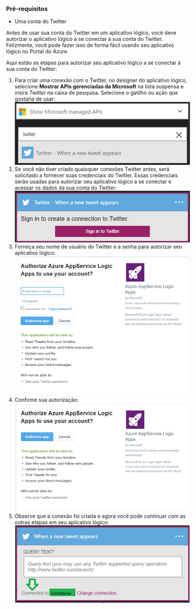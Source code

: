 ### <a name="prerequisites"></a>Pré-requisitos
* Uma conta do Twitter 

Antes de usar sua conta do Twitter em um aplicativo lógico, você deve autorizar o aplicativo lógico a se conectar à sua conta do Twitter. Felizmente, você pode fazer isso de forma fácil usando seu aplicativo lógico no Portal do Azure. 

Aqui estão as etapas para autorizar seu aplicativo lógico a se conectar à sua conta do Twitter:

1. Para criar uma conexão com o Twitter, no designer do aplicativo lógico, selecione **Mostrar APIs gerenciadas da Microsoft** na lista suspensa e insira *Twitter* na caixa de pesquisa. Selecione o gatilho ou ação que gostaria de usar:   
   ![Imagem 0 de conexão do Twitter](./media/connectors-create-api-twitter/twitter-0.png)
2. Se você não tiver criado quaisquer conexões Twitter antes, será solicitado a fornecer suas credenciais do Twitter. Essas credenciais serão usadas para autorizar seu aplicativo lógico a se conectar e acessar os dados da sua conta do Twitter:  
   ![Imagem 1 de conexão do Twitter](./media/connectors-create-api-twitter/twitter-1.png)  
3. Forneça seu nome de usuário do Twitter e a senha para autorizar seu aplicativo lógico:  
   ![Imagem 2 de conexão do Twitter](./media/connectors-create-api-twitter/twitter-2.png)  
4. Confirme sua autorização:  
   ![Imagem 3 de conexão do Twitter](./media/connectors-create-api-twitter/twitter-3.png)  
5. Observe que a conexão foi criada e agora você pode continuar com as outras etapas em seu aplicativo lógico:  
   ![Imagem 4 de conexão do Twitter](./media/connectors-create-api-twitter/twitter-4.png)



<!--HONumber=Nov16_HO3-->


